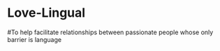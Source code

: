 # Love-Lingual
#To help facilitate relationships between passionate people whose only barrier is language
